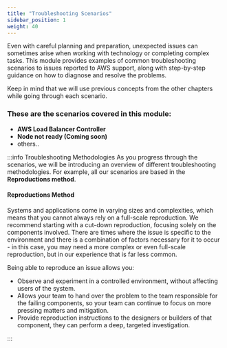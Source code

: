 ```yaml
---
title: "Troubleshooting Scenarios"
sidebar_position: 1
weight: 40
---
```


Even with careful planning and preparation, unexpected issues can sometimes arise when working with technology or completing complex tasks. This module provides examples of common troubleshooting scenarios to issues reported to AWS support, along with step-by-step guidance on how to diagnose and resolve the problems.

Keep in mind that we will use previous concepts from the other chapters while going through each scenario.

### These are the scenarios covered in this module:

- **AWS Load Balancer Controller**
- **Node not ready (Coming soon)**
- others..

:::info Troubleshooting Methodologies
As you progress through the scenarios, we will be introducing an overview of different troubleshooting methodologies. For example, all our scenarios are based in the **Reproductions method**.

#### Reproductions Method

Systems and applications come in varying sizes and complexities, which means that you cannot always rely on a full-scale reproduction. We recommend starting with a cut-down reproduction, focusing solely on the components involved. There are times where the issue is specific to the environment and there is a combination of factors necessary for it to occur - in this case, you may need a more complex or even full-scale reproduction, but in our experience that is far less common.

Being able to reproduce an issue allows you:

- Observe and experiment in a controlled environment, without affecting users of the system.
- Allows your team to hand over the problem to the team responsible for the failing components, so your team can continue to focus on more pressing matters and mitigation.
- Provide reproduction instructions to the designers or builders of that component, they can perform a deep, targeted investigation.

:::
